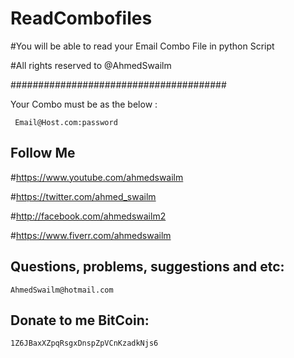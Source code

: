 # ReadCombofiles


#You will be able to read your Email Combo File in python Script

#All rights reserved to @AhmedSwailm

#######################################

Your Combo must be as the below :

     Email@Host.com:password

## Follow Me 

#https://www.youtube.com/ahmedswailm

#https://twitter.com/ahmed_swailm

#http://facebook.com/ahmedswailm2

#https://www.fiverr.com/ahmedswailm

## Questions, problems, suggestions and etc:
    AhmedSwailm@hotmail.com

## Donate to me BitCoin:
    1Z6JBaxXZpqRsgxDnspZpVCnKzadkNjs6
